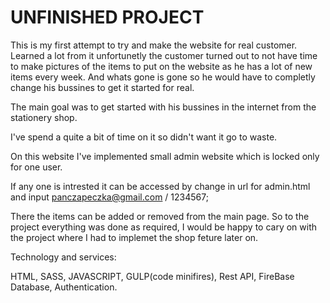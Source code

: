# UNFINISHED PROJECT

This is my first attempt to try and make the website for real customer. Learned a lot from it unfortunetly the customer turned out to not have time to make pictures of the items to put on the website as he has a lot of new items every week. And whats gone is gone so he would have to completly change his bussines to get it started for real.

The main goal was to get started with his bussines in the internet from the stationery shop.

I've spend a quite a bit of time on it so didn't want it go to waste.


On this website I've implemented small admin website which is locked only for one user.

If any one is intrested it can be accessed by change in url for admin.html and input panczapeczka@gmail.com / 1234567;

There the items can be added or removed from the main page.
So to the project everything was done as required, I would be happy to cary on with the project where I had to implemet the shop feture later on.

Technology and services:

HTML, SASS, JAVASCRIPT, GULP(code minifires), Rest API, FireBase Database, Authentication.

